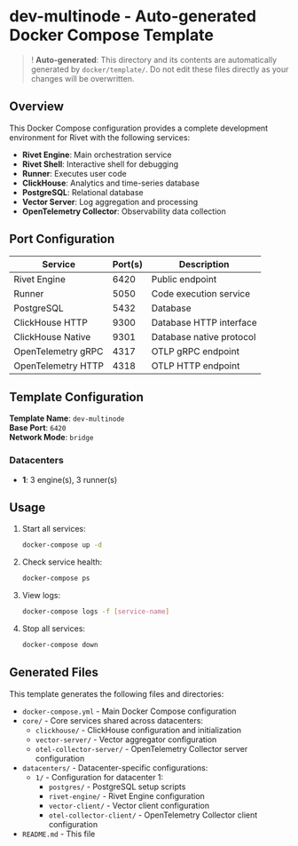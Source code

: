# dev-multinode - Auto-generated Docker Compose Template

> ! **Auto-generated**: This directory and its contents are automatically generated by `docker/template/`. Do not edit these files directly as your changes will be overwritten.

## Overview

This Docker Compose configuration provides a complete development environment for Rivet with the following services:

- **Rivet Engine**: Main orchestration service
- **Rivet Shell**: Interactive shell for debugging
- **Runner**: Executes user code
- **ClickHouse**: Analytics and time-series database
- **PostgreSQL**: Relational database
- **Vector Server**: Log aggregation and processing
- **OpenTelemetry Collector**: Observability data collection

## Port Configuration

| Service | Port(s) | Description |
|---------|---------|-------------|
| Rivet Engine | 6420 | Public endpoint |
| Runner | 5050 | Code execution service |
| PostgreSQL | 5432 | Database |
| ClickHouse HTTP | 9300 | Database HTTP interface |
| ClickHouse Native | 9301 | Database native protocol |
| OpenTelemetry gRPC | 4317 | OTLP gRPC endpoint |
| OpenTelemetry HTTP | 4318 | OTLP HTTP endpoint |

## Template Configuration

**Template Name**: `dev-multinode`  
**Base Port**: `6420`  
**Network Mode**: `bridge`

### Datacenters
- **1**: 3 engine(s), 3 runner(s)

## Usage

1. Start all services:
   ```bash
   docker-compose up -d
   ```

2. Check service health:
   ```bash
   docker-compose ps
   ```

3. View logs:
   ```bash
   docker-compose logs -f [service-name]
   ```

4. Stop all services:
   ```bash
   docker-compose down
   ```

## Generated Files

This template generates the following files and directories:
- `docker-compose.yml` - Main Docker Compose configuration
- `core/` - Core services shared across datacenters:
  - `clickhouse/` - ClickHouse configuration and initialization
  - `vector-server/` - Vector aggregator configuration  
  - `otel-collector-server/` - OpenTelemetry Collector server configuration
- `datacenters/` - Datacenter-specific configurations:
  - `1/` - Configuration for datacenter 1:
    - `postgres/` - PostgreSQL setup scripts
    - `rivet-engine/` - Rivet Engine configuration
    - `vector-client/` - Vector client configuration
    - `otel-collector-client/` - OpenTelemetry Collector client configuration
- `README.md` - This file

